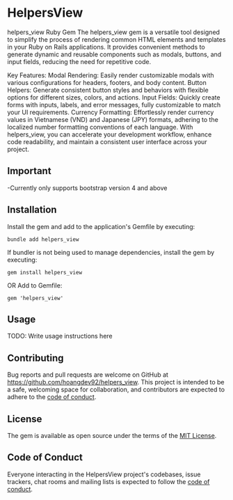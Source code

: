 # HelpersView

helpers_view Ruby Gem
The helpers_view gem is a versatile tool designed to simplify the process of rendering common HTML elements and templates in your Ruby on Rails applications. It provides convenient methods to generate dynamic and reusable components such as modals, buttons, and input fields, reducing the need for repetitive code.

Key Features:
Modal Rendering: Easily render customizable modals with various configurations for headers, footers, and body content.
Button Helpers: Generate consistent button styles and behaviors with flexible options for different sizes, colors, and actions.
Input Fields: Quickly create forms with inputs, labels, and error messages, fully customizable to match your UI requirements.
Currency Formatting: Effortlessly render currency values in Vietnamese (VND) and Japanese (JPY) formats, adhering to the localized number formatting conventions of each language.
With helpers_view, you can accelerate your development workflow, enhance code readability, and maintain a consistent user interface across your project.

## Important
-Currently only supports bootstrap version 4 and above

## Installation

Install the gem and add to the application's Gemfile by executing:

    bundle add helpers_view

If bundler is not being used to manage dependencies, install the gem by executing:

    gem install helpers_view

OR Add to Gemfile:

    gem 'helpers_view'

## Usage

TODO: Write usage instructions here

## Contributing

Bug reports and pull requests are welcome on GitHub at https://github.com/hoangdev92/helpers_view. This project is intended to be a safe, welcoming space for collaboration, and contributors are expected to adhere to the [code of conduct](https://github.com/hoangdev92/helpers_view/blob/master/CODE_OF_CONDUCT.md).

## License

The gem is available as open source under the terms of the [MIT License](https://opensource.org/licenses/MIT).

## Code of Conduct

Everyone interacting in the HelpersView project's codebases, issue trackers, chat rooms and mailing lists is expected to follow the [code of conduct](https://github.com/[USERNAME]/helpers_view/blob/master/CODE_OF_CONDUCT.md).
